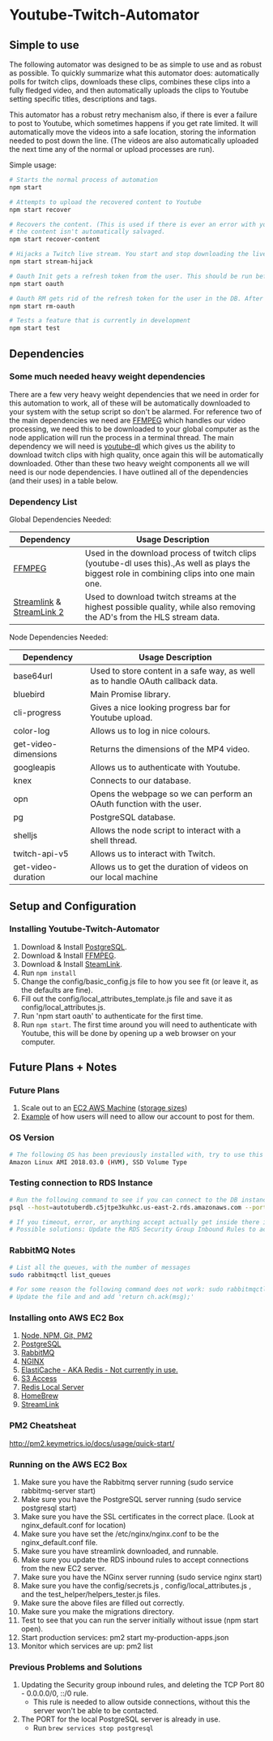 

# Youtube-Twitch-Automator

## Simple to use
The following automator was designed to be as simple to use and as robust as possible. To quickly summarize what this automator does: automatically polls for twitch clips, downloads these clips, combines these clips into a fully fledged video, and then automatically uploads the clips to Youtube setting specific titles, descriptions and tags.

This automator has a robust retry mechanism also, if there is ever a failure to post to Youtube, which sometimes happens if you get rate limited. It will automatically move the videos into a safe location, storing the information needed to post down the line. (The videos are also automatically uploaded the next time any of the normal or upload processes are run).

Simple  usage:

``` bash
# Starts the normal process of automation
npm start

# Attempts to upload the recovered content to Youtube
npm start recover

# Recovers the content. (This is used if there is ever an error with youtube upload and
# the content isn't automatically salvaged.
npm start recover-content

# Hijacks a Twitch live stream. You start and stop downloading the live stream and saving it to a file.
npm start stream-hijack

# Oauth Init gets a refresh token from the user. This should be run before anything for personal use.
npm start oauth

# Oauth RM gets rid of the refresh token for the user in the DB. After this is run you will need to re-authenticate with 'npm start oauth'.
npm start rm-oauth

# Tests a feature that is currently in development
npm start test
```

## Dependencies
### Some much needed heavy weight dependencies
There are a few very heavy weight dependencies that we need in order for this automation to work, all of these will be automatically downloaded to your system with the setup script so don't be alarmed. For reference two of the main dependencies we need are [FFMPEG](https://www.ffmpeg.org/) which handles our video processing, we need this to be downloaded to your global computer as the node application will run the process in a terminal thread. The main dependency we will need is [youtube-dl](https://rg3.github.io/youtube-dl/) which gives us the ability to download twitch clips with high quality, once again this will be automatically downloaded. Other than these two heavy weight components all we will need is our node dependencies. I have outlined all of the dependencies (and their uses) in a table below.

### Dependency List
Global Dependencies Needed:


| Dependency                                                                                             | Usage Description                                                                                                                            |
|--------------------------------------------------------------------------------------------------------|----------------------------------------------------------------------------------------------------------------------------------------------|
| [FFMPEG](https://www.ffmpeg.org/)                                                                      | Used in the download process of twitch clips (youtube-dl uses this).,As well as plays the biggest role in combining clips into one main one. |
| [Streamlink](https://github.com/streamlink/streamlink) & [StreamLink 2](https://streamlink.github.io/) | Used to download twitch streams at the highest possible quality, while also removing the AD's from the HLS stream data.                      |

Node Dependencies Needed:


| Dependency           | Usage Description                                                              |
|----------------------|--------------------------------------------------------------------------------|
| base64url            | Used to store content in a safe way, as well as to handle OAuth callback data. |
| bluebird             | Main Promise library.                                                          |
| cli-progress         | Gives a nice looking progress bar for Youtube upload.                          |
| color-log            | Allows us to log in nice colours.                                              |
| get-video-dimensions | Returns the dimensions of the MP4 video.                                       |
| googleapis           | Allows us to authenticate with Youtube.                                        |
| knex                 | Connects to our database.                                                      |
| opn                  | Opens the webpage so we can perform an OAuth function with the user.           |
| pg                   | PostgreSQL database.                                                           |
| shelljs              | Allows the node script to interact with a shell thread.                        |
| twitch-api-v5        | Allows us to interact with Twitch.                                             |
| get-video-duration   | Allows us to get the duration of videos on our local machine                   |

## Setup and Configuration
### Installing Youtube-Twitch-Automator

1) Download & Install [PostgreSQL](https://www.postgresql.org/download/).
2) Download & Install [FFMPEG](https://www.ffmpeg.org/download.html).
3) Download & Install [SteamLink](https://streamlink.github.io/install.html#macos).
4) Run `npm install`
5) Change the config/basic_config.js file to how you see fit (or leave it, as the defaults are fine).
6) Fill out the config/local_attributes_template.js file and save it as config/local_attributes.js.
7) Run 'npm start oauth' to authenticate for the first time.
8) Run `npm start`. The first time around you will need to authenticate with Youtube, this will be done by opening up a web browser on your computer.

## Future Plans + Notes
### Future Plans

1) Scale out to an [EC2 AWS Machine](https://aws.amazon.com/ec2/pricing/on-demand/) ([storage sizes](https://docs.aws.amazon.com/AWSEC2/latest/UserGuide/InstanceStorage.html))
2) [Example](https://www.quora.com/Is-there-a-way-to-allow-someone-else-to-upload-videos-to-my-channel-without-giving-them-my-login-credentials) of how users will need to allow our account to post for them.

### OS Version
``` bash
# The following OS has been previously installed with, try to use this one or will have some issues.
Amazon Linux AMI 2018.03.0 (HVM), SSD Volume Type
```

### Testing connection to RDS Instance
``` bash
# Run the following command to see if you can connect to the DB instance from your current EC2 box.
psql --host=autotuberdb.c5jtpe3kuhkc.us-east-2.rds.amazonaws.com --port=5432 --username=javin --password --dbname=autotuberMain

# If you timeout, error, or anything accept actually get inside there is almost definitely an issue ahead.
# Possible solutions: Update the RDS Security Group Inbound Rules to accept requests from the new server private IP address. (Should be something like: 172.31.16.17)
```

### RabbitMQ Notes
``` bash
# List all the queues, with the number of messages
sudo rabbitmqctl list_queues

# For some reason the following command does not work: sudo rabbitmqctl purge_queue QUEUE_NAME
# Update the file and and add 'return ch.ack(msg);'
```

### Installing onto AWS EC2 Box
1) [Node, NPM, Git, PM2](https://hackernoon.com/deploying-a-node-app-on-amazon-ec2-d2fb9a6757eb)
2) [PostgreSQL](https://gist.github.com/dstroot/2920991)
3) [RabbitMQ](https://gist.github.com/ihor/5705626)
4) [NGINX](https://gist.github.com/nrollr/56e933e6040820aae84f82621be16670)
5) [ElastiCache - AKA Redis - Not currently in use.](https://docs.aws.amazon.com/AmazonElastiCache/latest/red-ug/nodes-connecting.html)
6) [S3 Access](http://codeomitted.com/transfer-files-from-ec2-to-s3/)
7) [Redis Local Server](https://medium.com/@andrewcbass/install-redis-v3-2-on-aws-ec2-instance-93259d40a3ce)
8) [HomeBrew](https://docs.brew.sh/Homebrew-on-Linux)
9) [StreamLink](https://streamlink.github.io/install.html#macos)

### PM2 Cheatsheat
http://pm2.keymetrics.io/docs/usage/quick-start/

### Running on the AWS EC2 Box
1) Make sure you have the Rabbitmq server running (sudo service rabbitmq-server start)
2) Make sure you have the PostgreSQL server running (sudo service postgresql start)
3) Make sure you have the SSL certificates in the correct place. (Look at nginx_default.conf for location)
4) Make sure you have set the /etc/nginx/nginx.conf to be the nginx_default.conf file.
5) Make sure you have streamlink downloaded, and runnable.
6) Make sure you update the RDS inbound rules to accept connections from the new EC2 server.
7) Make sure you have the NGinx server running (sudo service nginx start)
8) Make sure you have the config/secrets.js , config/local_attributes.js , and the test_helper/helpers_tester.js files.
9) Make sure the above files are filled out correctly.
10) Make sure you make the migrations directory.
11) Test to see that you can run the server initially without issue (npm start open).
12) Start production services: pm2 start my-production-apps.json
13) Monitor which services are up: pm2 list

### Previous Problems and Solutions
1) Updating the Security group inbound rules, and deleting the TCP Port 80 - 0.0.0.0/0, ::/0 rule.
	- This rule is needed to allow outside connections, without this the server won't be able to be contacted.
2) The PORT for the local PostgreSQL server is already in use. 
	- Run `brew services stop postgresql`
